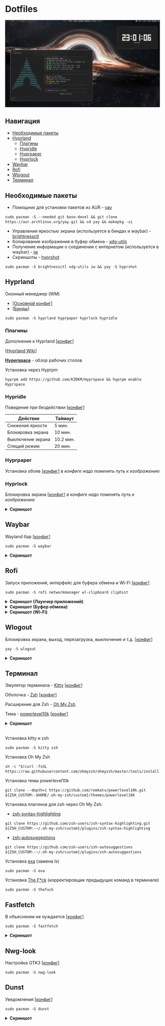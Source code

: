 # Dotfiles

![ScreenShot](./Assets/Current/general.png)


## Навигация

- [Необходимые пакеты](#необходимые-пакеты)
- [Hyprland](#hyprland)
  - [Плагины](#плагины)
  - [Hypridle](#hypridle)
  - [Hyprpaper](#hyprpaper)
  - [Hyprlock](#hyprlock)
- [Waybar](#waybar)
- [Rofi](#rofi)
- [Wlogout](#wlogout)
- [Терминал](#терминал)


## Необходимые пакеты

- Помощник для установки пакетов из AUR - [yay](https://github.com/Jguer/yay)

```
sudo pacman -S --needed git base-devel && git clone https://aur.archlinux.org/yay.git && cd yay && makepkg -si
```

- Управления яркостью экрана (используется в биндах и waybar) - [brightnessctl](https://archlinux.org/packages/?name=brightnessctl)
- Копирование изображения в буфер обмена - [xdg-utils](https://archlinux.org/packages/?name=xdg-utils)
- Получение информации о соединении с интернетом (используется в waybar) - [iw](https://archlinux.org/packages/?name=iw)
- Скриншоты - [hyprshot](https://aur.archlinux.org/packages/?K=hyprshot)

```
sudo pacman -S brightnessctl xdg-utils iw && yay -S hyprshot
```


## Hyprland

Оконный менеджер (WM)

- [[Основной конфиг](./Configs/hypr/hyprland.conf)]
- [[Бинды](./Configs/hypr/keybindings.conf)]

```
sudo pacman -S hyprland hyprpaper hyprlock hypridle
```

### Плагины

Дополнения к Hyprland [[конфиг](./Configs/hypr/plugins.conf)]

[[Hyprland Wiki](https://wiki.hyprland.org/Plugins/Using-Plugins/)]

**[Hyperspace](https://github.com/KZDKM/Hyprspace)** - обзор рабочих столов

Установка через Hyprpm
```
hyprpm add https://github.com/KZDKM/Hyprspace && hyprpm enable Hyprspace
```

### Hypridle

Поведение при бездействии [[конфиг](./Configs/hypr/hypridle.conf)]

| Действие              | Таймаут   |
| --------------------- | --------- |
| Снижение яркости      | 5 мин.    |
| Блокировка экрана     | 10 мин.   |
| Выключение экрана     | 10.2 мин. |
| Спящий режим          | 20 мин.   |


### Hyprpaper

Установка обоев [[конфиг](./Configs/hypr/hyprpaper.conf)]
*в конфиге надо поменять путь к изображению*

### Hyprlock

Блокировка экрана [[конфиг](./Configs/hypr/hyprlock.conf)]
*в конфиге надо поменять путь к изображению*

<details><summary><b>Скриншот</b></summary>

![ScreenShot](./Assets/V1/hyprlock.png)

</details>



## Waybar

Wayland бар [[конфиг](./Configs/waybar/)]

```
sudo pacman -S waybar
```

<details><summary><b>Скриншот</b></summary>

![ScreenShot](./Assets/Current/waybar.png)

</details>



## Rofi

Запуск приложений, интерфейс для буфера обмена и Wi-Fi [[конфиг](./Configs/rofi/)]

```
sudo pacman -S rofi networkmanager wl-clipboard cliphist
```

<details><summary><b>Скриншот (Лаунчер приложений)</b></summary>

![ScreenShot](./Assets/Current/rofi_app-launcher.png)

</details>

<details><summary><b>Скриншот (Буфер обмена)</b></summary>

![ScreenShot](./Assets/Current/rofi_clipboard.png)

</details>

<details><summary><b>Скриншот (Wi-Fi)</b></summary>

![ScreenShot](./Assets/Current/rofi_wifi.png)

</details>



## Wlogout

Блокировка экрана, выход, перезагрузка, выключение и т.д. [[конфиг](./Configs/wlogout/)]

```
yay -S wlogout
```

<details><summary><b>Скриншот</b></summary>

![ScreenShot](./Assets/Current/wlogout.png)

</details>



## Терминал

Эмулятор терминала - [Kitty](https://sw.kovidgoyal.net/kitty) [[конфиг](./Configs/kitty/)]

Оболочка - [Zsh](https://www.zsh.org/) [[конфиг](./Configs/.zshrc)]

Расширение для Zsh - [Oh My Zsh](https://github.com/ohmyzsh/ohmyzsh)

Тема - [powerlevel10k](https://github.com/romkatv/powerlevel10k) [[конфиг](./Configs/.p10k.zsh)]

<details><summary><b>Скриншот</b></summary>

![ScreenShot](./Assets/V1/terminal.png)

</details><br>

Установка kitty и zsh

```
sudo pacman -S kitty zsh
```

Установка Oh My Zsh

```
sh -c "$(curl -fsSL https://raw.githubusercontent.com/ohmyzsh/ohmyzsh/master/tools/install.sh)"
```

Установка темы powerlevel10k

```
git clone --depth=1 https://github.com/romkatv/powerlevel10k.git ${ZSH_CUSTOM:-$HOME/.oh-my-zsh/custom}/themes/powerlevel10k
```

Установка плагинов для zsh через Oh My Zsh:

- [zsh-syntax-highlighting](https://github.com/zsh-users/zsh-syntax-highlighting)

```
git clone https://github.com/zsh-users/zsh-syntax-highlighting.git ${ZSH_CUSTOM:-~/.oh-my-zsh/custom}/plugins/zsh-syntax-highlighting
```

- [zsh-autosuggestions](https://github.com/zsh-users/zsh-autosuggestions)

```
git clone https://github.com/zsh-users/zsh-autosuggestions ${ZSH_CUSTOM:-~/.oh-my-zsh/custom}/plugins/zsh-autosuggestions
```

Установка [exa](https://github.com/ogham/exa) (замена ls)

```
sudo pacman -S exa
```

Установка [The F*ck](https://github.com/nvbn/thefuck) (корректировщик предыдущих команд в терминале)

```
sudo pacman -S thefuck
```



## Fastfetch

В объяснении не нуждается [[конфиг](./Configs/fastfetch/config.jsonc)]

```
sudo pacman -S fastfetch
```

<details><summary><b>Скриншот</b></summary>

![ScreenShot](./Assets/V1/fastfetch.png)

</details>



## Nwg-look

Настройка GTK3 [[конфиг](./Configs/nwg-look/config)]

```
sudo pacman -S nwg-look
```



## Dunst

Уведомления [[конфиг](./Configs/dunst/dunstrc)]

```
sudo pacman -S dunst
```

<details><summary><b>Скриншот</b></summary>

![ScreenShot](./Assets/Current/dunst.png)

</details>

